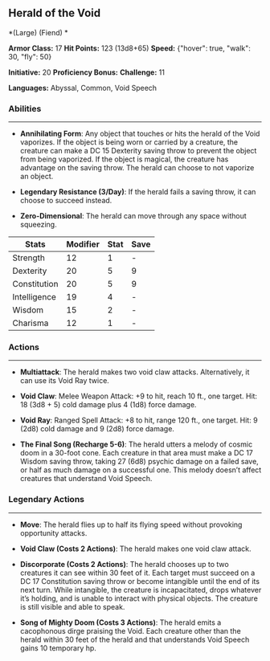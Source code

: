 ## Herald of the Void
*(Large) (Fiend) *

**Armor Class:** 17
**Hit Points:** 123 (13d8+65)
**Speed:** {"hover": true, "walk": 30, "fly": 50}

**Initiative:** 20
**Proficiency Bonus:**
**Challenge:** 11

**Languages:** Abyssal, Common, Void Speech

### Abilities
 --- 
- **Annihilating Form**: Any object that touches or hits the herald of the Void vaporizes. If the object is being worn or carried by a creature, the creature can make a DC 15 Dexterity saving throw to prevent the object from being vaporized. If the object is magical, the creature has advantage on the saving throw. The herald can choose to not vaporize an object.

- **Legendary Resistance (3/Day)**: If the herald fails a saving throw, it can choose to succeed instead.

- **Zero-Dimensional**: The herald can move through any space without squeezing.



| Stats | Modifier | Stat | Save
| ---- | ---- | ---- | ---- |
| Strength | 12 | 1 | - |
| Dexterity | 20 | 5 | 9 |
| Constitution | 20 | 5 | 9 |
| Intelligence | 19 | 4 | - |
| Wisdom | 15 | 2 | - |
| Charisma | 12 | 1 | - |

### Actions
 --- 
- **Multiattack**: The herald makes two void claw attacks. Alternatively, it can use its Void Ray twice.

- **Void Claw**: Melee Weapon Attack: +9 to hit, reach 10 ft., one target. Hit: 18 (3d8 + 5) cold damage plus 4 (1d8) force damage.

- **Void Ray**: Ranged Spell Attack: +8 to hit, range 120 ft., one target. Hit: 9 (2d8) cold damage and 9 (2d8) force damage.

- **The Final Song (Recharge 5-6)**: The herald utters a melody of cosmic doom in a 30-foot cone. Each creature in that area must make a DC 17 Wisdom saving throw, taking 27 (6d8) psychic damage on a failed save, or half as much damage on a successful one. This melody doesn’t affect creatures that understand Void Speech.

### Legendary Actions
 --- 
- **Move**: The herald flies up to half its flying speed without provoking opportunity attacks.

- **Void Claw (Costs 2 Actions)**: The herald makes one void claw attack.

- **Discorporate (Costs 2 Actions)**: The herald chooses up to two creatures it can see within 30 feet of it. Each target must succeed on a DC 17 Constitution saving throw or become intangible until the end of its next turn. While intangible, the creature is incapacitated, drops whatever it’s holding, and is unable to interact with physical objects. The creature is still visible and able to speak.

- **Song of Mighty Doom (Costs 3 Actions)**: The herald emits a cacophonous dirge praising the Void. Each creature other than the herald within 30 feet of the herald and that understands Void Speech gains 10 temporary hp.

